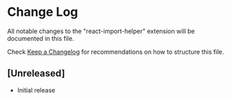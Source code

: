 # Change Log

All notable changes to the "react-import-helper" extension will be documented in this file.

Check [Keep a Changelog](http://keepachangelog.com/) for recommendations on how to structure this file.

## [Unreleased]

- Initial release